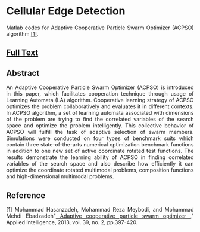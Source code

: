 # Cellular Edge Detection
<p align="justify"> Matlab codes for Adaptive Cooperative Particle Swarm Optimizer (ACPSO) algorithm <a href="http://link.springer.com/article/10.1007/s10489-012-0420-6"  target="_blank">[1]</a>. </p>
<h2><a href="http://cs.pitt.edu/~hasanzadeh/files/papers/2013-APIN-ACPSO.pdf" target="_blank">Full Text</a></h2>
<h2><a id="abstract" class="anchor" href="#abstract" aria-hidden="true"><span class="octicon octicon-link"></span></a>Abstract</h2>

<p align="justify"> An Adaptive Cooperative Particle Swarm Optimizer (ACPSO) is introduced in this paper, which facilitates cooperation technique through usage of Learning Automata (LA) algorithm. Cooperative learning strategy of ACPSO optimizes the problem collaboratively and evaluates it in different contexts. In ACPSO algorithm, a set of learning automata associated with dimensions of the problem are trying to find the correlated variables of the search space and optimize the problem intelligently. This collective behavior of ACPSO will fulfill the task of adaptive selection of swarm members. Simulations were conducted on four types of benchmark suits which contain three state-of-the-arts numerical optimization benchmark functions in addition to one new set of active coordinate rotated test functions. The results demonstrate the learning ability of ACPSO in finding correlated variables of the search space and also describe how efficiently it can optimize the coordinate rotated multimodal problems, composition functions and high-dimensional multimodal problems. </p>

<h2><a id="reference" class="anchor" href="#reference" aria-hidden="true"><span class="octicon octicon-link"></span></a>Reference</h2>


<p align="justify"> [1] Mohammad Hasanzadeh, Mohammad Reza Meybodi, and Mohammad Mehdi Ebadzadeh"<a href="http://link.springer.com/article/10.1007/s10489-012-0420-6"  target="_blank"> Adaptive cooperative particle swarm optimizer
</a>," Applied Intelligence, 2013, vol. 39, no. 2, pp.397-420.</p>


